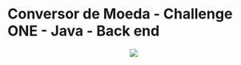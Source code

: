 ﻿# Conversor de Moeda - Challenge ONE - Java - Back end

<p align="center">
<img loading="lazy" src="![Badge-Conversor](https://github.com/New-Masster/Conversor-de-Moeda-Challenge_ONE-Java-Back_end/assets/82901003/e37d2669-0217-41e9-be69-92b0be5cc83e)"/>
</p>
